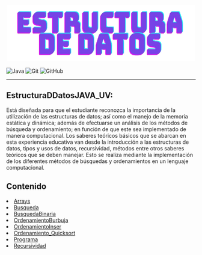 <div align= "center">
  <img  src="https://github.com/TacosConChelas/TacosConChelas/blob/main/TitleStyles/EstructuraDDatos_title.png" alt="Saludo" width="500" height="150"/>
</div>

![Java](https://img.shields.io/badge/java-%23ED8B00.svg?style=for-the-badge&logo=java&logoColor=white) ![Git](https://img.shields.io/badge/git-%23F05033.svg?style=for-the-badge&logo=git&logoColor=white) ![GitHub](https://img.shields.io/badge/github-%23121011.svg?style=for-the-badge&logo=github&logoColor=white)

---
## EstructuraDDatosJAVA_UV:
<p>
  Está diseñada para que el estudiante reconozca la importancia de la utilización de las estructuras de datos; así como el manejo de la memoria estática y dinámica; además de efectuarse un análisis de los métodos de búsqueda y ordenamiento; en función de que este sea implementado de manera computacional.
Los saberes teóricos básicos que se abarcan en esta experiencia educativa van desde la introducción a las estructuras de datos, tipos y usos de datos, recursividad, métodos entre otros saberes teóricos que se deben manejar.
Esto se realiza mediante la implementación de los diferentes métodos de búsquedas y ordenamientos en un lenguaje computacional.
</p>



## Contenido

<div>
  <li> <a title="Arrays" href="https://github.com/TacosConChelas/EstructuraDDatosJAVA_UV/tree/main/Arrays"> Arrays  </a> </li>
  <li> <a title="Busqueda" href="https://github.com/TacosConChelas/EstructuraDDatosJAVA_UV/tree/main/Busqueda"> Busqueda  </a> </li>
  <li> <a title="BusquedaBinaria" href="https://github.com/TacosConChelas/EstructuraDDatosJAVA_UV/tree/main/BusquedaBinaria"> BusquedaBinaria </a> </li>
  <li> <a title="OrdenamientoBurbuja" href="https://github.com/TacosConChelas/EstructuraDDatosJAVA_UV/tree/main/OrdenamientoBurbuja"> OrdenamientoBurbuja  </a> </li>
  <li> <a title="OrdenamientoInser" href="https://github.com/TacosConChelas/EstructuraDDatosJAVA_UV/tree/main/OrdenamientoInser"> OrdenamientoInser </a> </li>
  <li> <a title="Ordenamiento_Quicksort" href="https://github.com/TacosConChelas/EstructuraDDatosJAVA_UV/tree/main/Ordenamiento_Quicksort"> Ordenamiento_Quicksort </a> </li>
  <li> <a title="Programa" href="https://github.com/TacosConChelas/EstructuraDDatosJAVA_UV/tree/main/Programa"> Programa </a> </li>
  <li> <a title="Recursividad" href="https://github.com/TacosConChelas/EstructuraDDatosJAVA_UV/tree/main/Recursividad"> Recursividad </a> </li>
  

</div>


